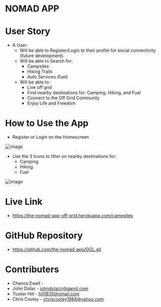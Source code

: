 # NOMAD APP

# User Story
  * A User:  
     * Will be able to Register/Login to their profile for social connectivity (future development). 
     * Will be able to Search for: 
        * Campsites
        * Hiking Trails 
        * Auto Services (fuel)
     * Will be able to:  
        * Live off grid 
        * Find nearby destinations for: Camping, Hiking, and Fuel
        * Connect to the Off Grid Community 
        * Enjoy Life and Freedom

# How to Use the App
  * Register or Login on the Homescreen 
  
![image](https://user-images.githubusercontent.com/69832533/110275400-2e12ce00-7f8e-11eb-8399-d171c6ec71c3.png)

  * Use the 3 Icons to filter on nearby destinations for: 
      * Camping
      * Hiking 
      * Fuel
      
![image](https://user-images.githubusercontent.com/69832533/110275555-8053ef00-7f8e-11eb-9600-f196d9ae2e61.png)

# Live Link
  * https://the-nomad-app-off-grid.herokuapp.com/campsites
  
# GitHub Repository
  * https://github.com/the-nomad-app/OGL.git

# Contributers
   * Chance Ewell - 
   * John Dolac - johndolacjr@gamil.com 
   * Tucker Hill - hill1635@gmail.com 
   * Chris Cooley - chriscooley1984@yahoo.com
 

